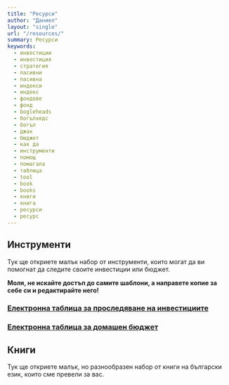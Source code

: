 ```yaml
---
title: "Ресурси"
author: "Даниел"
layout: "single"
url: "/resources/"
summary: Ресурси
keywords:
  - инвестиции
  - инвестиция
  - стратегия
  - пасивни
  - пасивна
  - индекси
  - индекс
  - фондове
  - фонд
  - bogleheads
  - богълхедс
  - богъл
  - джак
  - бюджет
  - как да
  - инструменти
  - помощ
  - помагала
  - таблица
  - tool
  - book
  - books
  - книги
  - книга
  - ресурси
  - ресурс
---
```


## Инструменти

Тук ще откриете малък набор от инструменти, които могат да ви помогнат да следите своите инвестиции или бюджет.

**Моля, не искайте достъп до самите шаблони, а направете копие за себе си и редактирайте него!**

### [Електронна таблица за проследяване на инвестициите](https://docs.google.com/spreadsheets/d/10NP_g5B92dxQUYdyeyhxWupoYTkOMtyMwxK81fMo0zY)


### [Електронна таблица за домашен бюджет](https://docs.google.com/spreadsheets/d/1a-lL9jutUtrF7gJkpWyny89ZvUsE3jo-WH-zH32Wz8c)


## Книги

Тук ще откриете малък, но разнообразен набор от книги на български език, които сме превели за вас.
